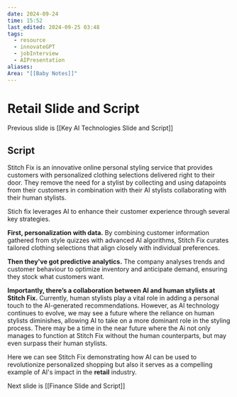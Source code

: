 ```yaml
---
date: 2024-09-24
time: 15:52
last_edited: 2024-09-25 03:48
tags:
  - resource
  - innovateGPT
  - jobInterview
  - AIPresentation
aliases: 
Area: "[[Baby Notes]]"
---
```

# Retail Slide and Script
Previous slide is [[Key AI Technologies Slide and Script]]

## Script
Stitch Fix is an innovative online personal styling service that provides customers with personalized clothing selections delivered right to their door.
They remove the need for a stylist by collecting and using datapoints from their customers in combination with their AI stylists collaborating with their human stylists.

Stich fix leverages AI to enhance their customer experience through several key strategies.

**First, personalization with data.** By combining customer information gathered from style quizzes with advanced AI algorithms, Stitch Fix curates tailored clothing selections that align closely with individual preferences.

**Then they've got predictive analytics.** The company analyses trends and customer behaviour to optimize inventory and anticipate demand, ensuring they stock what customers want.

**Importantly, there’s a collaboration between AI and human stylists at Stitch Fix.** Currently, human stylists play a vital role in adding a personal touch to the AI-generated recommendations. However, as AI technology continues to evolve, we may see a future where the reliance on human stylists diminishes, allowing AI to take on a more dominant role in the styling process.
There may be a time in the near future where the Ai not only manages to function at Stitch Fix without the human counterparts, but may even surpass their human stylists.

Here we can see Stitch Fix demonstrating how AI can be used to revolutionize personalized shopping but also it serves as a compelling example of AI's impact in the **retail** industry.

Next slide is [[Finance Slide and Script]]
